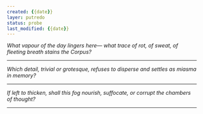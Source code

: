 ```yaml
---
created: {{date}}
layer: putredo
status: probe
last_modified: {{date}}
---
```


*What vapour of the day lingers here—*
*what trace of rot, of sweat, of fleeting breath stains the Corpus?*  

---

*Which detail, trivial or grotesque,*
*refuses to disperse and settles as miasma in memory?*  

---

*If left to thicken, shall this fog nourish, suffocate,*
*or corrupt the chambers of thought?*

---
